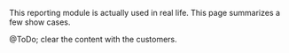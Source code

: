 This reporting module is actually used in real life. This page summarizes a few show cases.

@ToDo; clear the content with the customers.